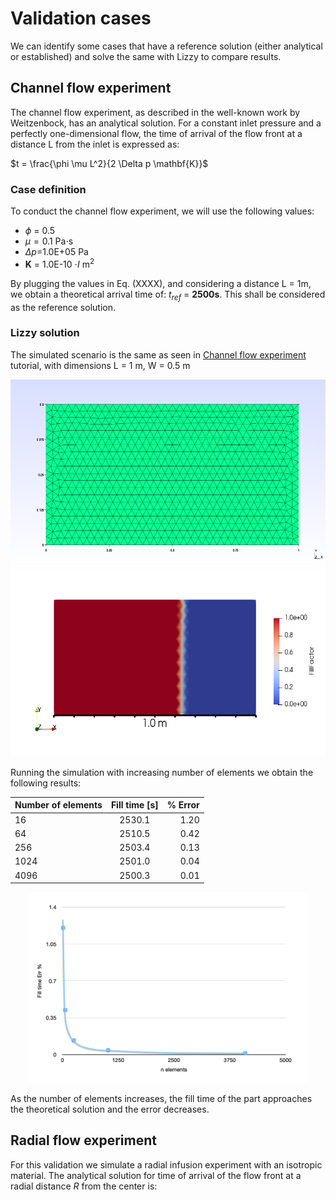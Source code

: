 # Validation cases
We can identify some cases that have a reference solution (either analytical or established) and solve the same with Lizzy to compare results.

## Channel flow experiment
The channel flow experiment, as described in the well-known work by Weitzenbock, has an analytical solution. For a constant inlet pressure and a perfectly one-dimensional flow, the time of arrival of the flow front at a distance L from the inlet is expressed as:

$t = \frac{\phi \mu L^2}{2 \Delta p \mathbf{K}}$

### Case definition
To conduct the channel flow experiment, we will use the following values:
- $\phi$ = 0.5
- $\mu=0.1$ Pa$\cdot$s
- $\Delta p=$1.0E+05 Pa
- $\mathbf{K}$ = 1.0E-10 $\cdot I$ m$^2$

By plugging the values in Eq. (XXXX), and considering a distance L = 1m, we obtain a theoretical arrival time of: $t_{ref}$ = **2500s**. This shall be considered as the reference solution.

### Lizzy solution
The simulated scenario is the same as seen in [Channel flow experiment](./tutorials/rect.md) tutorial, with dimensions L = 1 m, W = 0.5 m

<p align="center">
  <img src="./images/validation_rect_mesh.png" alt="Alt text" height=300 />
  <img src="./images/validation_rect_fill.png" alt="Alt text" height=300 />
</p>

Running the simulation with increasing number of elements we obtain the following results:

| Number of elements | Fill time [s] | % Error |
|:-------------------|:-------------:|--------:|
| 16                 |    2530.1     |    1.20 |
| 64                 |    2510.5     |    0.42 |
| 256                |    2503.4     |    0.13 |
| 1024               |    2501.0     |    0.04 |
| 4096               |    2500.3     |    0.01 |


<div style="display: flex; justify-content: center;">
<img src="./images/validation_rect_err.png" alt="Alt text" width="450">
</div>

As the number of elements increases, the fill time of the part approaches the theoretical solution and the error decreases.

## Radial flow experiment
For this validation we simulate a radial infusion experiment with an isotropic material. The analytical solution for time of arrival of the flow front at a radial distance $R$ from the center is:

